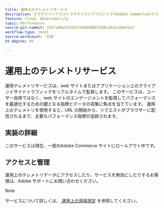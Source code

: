 ```yaml
---
title: 運用上のテレメトリサービス
description: クラウドインフラストラクチャストアフロントでのAdobe Commerceのクライアントサイドパフォーマンス監視について説明します。
feature: Cloud, Observability
topic: Performance
source-git-commit: 3347ad0a5fe202cbd80d08b7289c20a1c98ed1e3
workflow-type: tm+mt
source-wordcount: '124'
ht-degree: 0%

---
```



# 運用上のテレメトリサービス

運用テレメトリサービスは、web サイトまたはアプリケーション上のクライアントサイドトラフィックをリアルタイムで監視します。 このサービスは、ユーザー自体ではなく、web サイトのエンゲージメントを監視してパフォーマンスを最適化するための鍵となる指標とデータの収集に焦点を当てています。 運用上のテレメトリを使用すると、URL の開始から、リクエストがブラウザーに配信されるまで、主要なパフォーマンス指標が追跡されます。

## 実装の詳細

このサービスは現在、一部のAdobe Commerce サイトにロールアウト中です。

## アクセスと管理

運用上のテレメトリデータにアクセスしたり、サービスを無効にしたりするお客様は、Adobe サポートにお問い合わせください。

>[!NOTE]
>
>サービスについて詳しくは、[&#x200B; 運用上の遠隔測定 &#x200B;](https://www.aem.live/docs/operational-telemetry) を参照してください。
